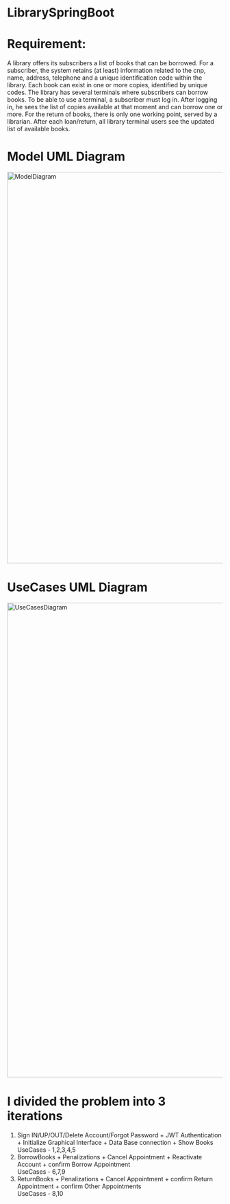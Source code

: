 # LibrarySpringBoot
# Requirement:
  A library offers its subscribers a list of books that can be borrowed. 
  For a subscriber, the system retains (at least) information related to the cnp, name, address, telephone and a unique identification code within the library. 
  Each book can exist in one or more copies, identified by unique codes. The library has several terminals where subscribers can borrow books. 
  To be able to use a terminal, a subscriber must log in. 
  After logging in, he sees the list of copies available at that moment and can borrow one or more. For the return of books, there is only one working point, served by a librarian. 
  After each loan/return, all library terminal users see the updated list of available books.

# Model UML Diagram
<img width="911" alt="ModelDiagram" src="https://github.com/DariusB12/LibrarySpringBoot/assets/131203165/974b3100-7fea-4940-8026-e60742ac971a">

# UseCases UML Diagram
<img width="1105" alt="UseCasesDiagram" src="https://github.com/DariusB12/LibrarySpringBoot/assets/131203165/b9618608-2cc6-405c-8d7e-7d29559326d2">

# I divided the problem into 3 iterations
1. Sign IN/UP/OUT/Delete Account/Forgot Password + JWT Authentication + Initialize Graphical Interface + Data Base connection + Show Books\
  UseCases - 1,2,3,4,5
2. BorrowBooks + Penalizations + Cancel Appointment + Reactivate Account + confirm Borrow Appointment\
  UseCases - 6,7,9
3. ReturnBooks + Penalizations + Cancel Appointment + confirm Return Appointment + confirm Other Appointments\
  UseCases - 8,10

